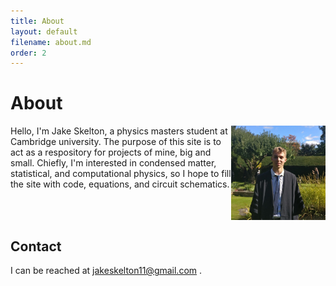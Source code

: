 ```yaml
---
title: About
layout: default
filename: about.md
order: 2
---
```


# About

<img src="/assets/images/headshot.jpg" align="right" width="30%" />
Hello, I'm Jake Skelton, a physics masters student at Cambridge university.
The purpose of this site is to act as a respository for projects of mine, big and small. Chiefly, I'm interested in condensed matter, statistical, and computational physics, so I hope to fill the site with code, equations, and circuit schematics.

<br clear="right"/>

## Contact

I can be reached at <a href="mailto:jakeskelton11@gmail.com"> jakeskelton11@gmail.com </a>.